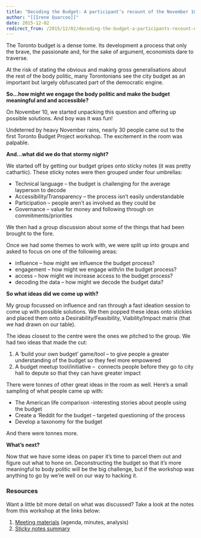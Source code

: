 ```yaml
---
title: "Decoding the Budget: A participant’s recount of the November 10 Hacknight Workshop"
author: "[[Irene Quarcoo]]"
date: 2015-12-02
redirect_from: /2015/12/02/decoding-the-budget-a-participants-recount-of-the-november-10-hacknight-workshop/
---
```

The Toronto budget is a dense tome. Its development a process that only the brave, the passionate and, for the sake of argument, economists dare to traverse. 

At the risk of stating the obvious and making gross generalisations about the rest of the body politic, many Torontonians see the city budget as an important but largely obfuscated part of the democratic engine.  

**So…how might we engage the body politic and make the budget meaningful and and accessible?**

On November 10, we started unpacking this question and offering up possible solutions. And boy was it was fun!

Undeterred by heavy November rains, nearly 30 people came out to the first Toronto Budget Project workshop. The excitement in the room was palpable. 

**And…what did we do that stormy night?**  

We started off by getting our budget gripes onto sticky notes (it was pretty cathartic). These sticky notes were then grouped under four umbrellas:

- Technical language – the budget is challenging for the average layperson to decode
- Accessibility/Transparency – the process isn’t easily understandable
- Participation – people aren’t as involved as they could be
- Governance – value for money and following through on commitments/priorities

We then had a group discussion about some of the things that had been brought to the fore. 

Once we had some themes to work with, we were split up into groups and asked to focus on one of the following areas:

- influence – how might we influence the budget process?
- engagement – how might we engage with/in the budget process?
- access – how might we increase access to the budget process?
- decoding the data – how might we decode the budget data?

**So what ideas did we come up with?**  

My group focussed on influence and ran through a fast ideation session to come up with possible solutions. We then popped these ideas onto stickies and placed them onto a Desirability/Feasibility, Viability/Impact matrix (that we had drawn on our table). 

The ideas closest to the centre were the ones we pitched to the group. We had two ideas that made the cut: 

1. A ‘build your own budget’ game/tool – to give people a greater understanding of the budget so they feel more empowered
2. A budget meetup tool/initiative –  connects people before they go to city hall to depute so that they can have greater impact

There were tonnes of other great ideas in the room as well. Here’s a small sampling of what people came up with:

- The American life comparison -interesting stories about people using the budget
- Create a ‘Reddit for the budget – targeted questioning of the process
- Develop a taxonomy for the budget

And there were tonnes more. 

**What’s next?**  

Now that we have some ideas on paper it’s time to parcel them out and figure out what to hone on. Deconstructing the budget so that it’s more meaningful to body politic will be the big challenge, but if the workshop was anything to go by we’re well on our way to hacking it. 

### Resources

Want a little bit more detail on what was discussed? Take a look at the notes from this workshop at the links below:

1. [Meeting materials](https://drive.google.com/drive/u/0/folders/0B208oCU9D8OuOWpOcE9Qd09hclk) (agenda, minutes, analysis)
2. [Sticky notes summary](https://docs.google.com/document/d/1crqqZTzheULVeIfpKYQiSml6qF0rKF-bWgpof6HWv0Y/edit)